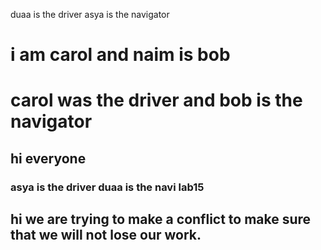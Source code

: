 
duaa is the driver asya is the navigator 

# i am carol and naim is bob

# carol was the driver and bob is the navigator


## hi everyone 


### asya is the driver duaa is the navi lab15

## hi we are trying to make a conflict to make sure that we will not lose our work.

